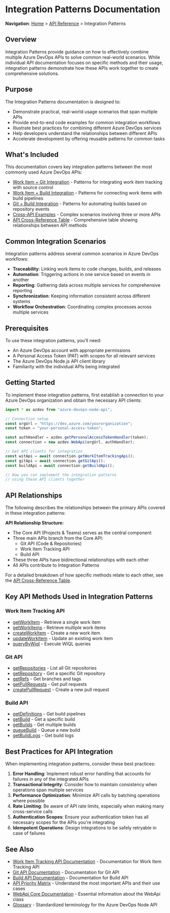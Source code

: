 # Integration Patterns Documentation

**Navigation**: [Home](../../index.md) > [API Reference](../index.md) > Integration Patterns

## Overview

Integration Patterns provide guidance on how to effectively combine multiple Azure DevOps APIs to solve common real-world scenarios. While individual API documentation focuses on specific methods and their usage, integration patterns demonstrate how these APIs work together to create comprehensive solutions.

## Purpose

The Integration Patterns documentation is designed to:

- Demonstrate practical, real-world usage scenarios that span multiple APIs
- Provide end-to-end code examples for common integration workflows
- Illustrate best practices for combining different Azure DevOps services
- Help developers understand the relationships between different APIs
- Accelerate development by offering reusable patterns for common tasks

## What's Included

This documentation covers key integration patterns between the most commonly used Azure DevOps APIs:

- [Work Item + Git Integration](./work-item-git-integration.md) - Patterns for integrating work item tracking with source control
- [Work Item + Build Integration](./work-item-build-integration.md) - Patterns for connecting work items with build pipelines
- [Git + Build Integration](./git-build-integration.md) - Patterns for automating builds based on repository events
- [Cross-API Examples](./cross-api-examples.md) - Complex scenarios involving three or more APIs
- [API Cross-Reference Table](./api-cross-reference-table.md) - Comprehensive table showing relationships between API methods

## Common Integration Scenarios

Integration patterns address several common scenarios in Azure DevOps workflows:

- **Traceability**: Linking work items to code changes, builds, and releases
- **Automation**: Triggering actions in one service based on events in another
- **Reporting**: Gathering data across multiple services for comprehensive reporting
- **Synchronization**: Keeping information consistent across different systems
- **Workflow Orchestration**: Coordinating complex processes across multiple services

## Prerequisites

To use these integration patterns, you'll need:

- An Azure DevOps account with appropriate permissions
- A Personal Access Token (PAT) with scopes for all relevant services
- The Azure DevOps Node.js API client library
- Familiarity with the individual APIs being integrated

## Getting Started

To implement these integration patterns, first establish a connection to your Azure DevOps organization and obtain the necessary API clients:

```typescript
import * as azdev from "azure-devops-node-api";

// Connection setup
const orgUrl = "https://dev.azure.com/yourorganization";
const token = "your-personal-access-token";

const authHandler = azdev.getPersonalAccessTokenHandler(token);
const connection = new azdev.WebApi(orgUrl, authHandler);

// Get API clients for integration
const witApi = await connection.getWorkItemTrackingApi();
const gitApi = await connection.getGitApi();
const buildApi = await connection.getBuildApi();

// Now you can implement the integration patterns
// using these API clients together
```

## API Relationships

The following describes the relationships between the primary APIs covered in these integration patterns:

**API Relationship Structure:**
- The Core API (Projects & Teams) serves as the central component
- Three main APIs branch from the Core API:
  - Git API (Code & Repositories)
  - Work Item Tracking API
  - Build API
- These three APIs have bidirectional relationships with each other
- All APIs contribute to Integration Patterns

For a detailed breakdown of how specific methods relate to each other, see the [API Cross-Reference Table](./api-cross-reference-table.md).

## Key API Methods Used in Integration Patterns

### Work Item Tracking API

- [getWorkItem](../work-item-tracking/methods/get-work-item.md) - Retrieve a single work item
- [getWorkItems](../work-item-tracking/methods/get-work-items.md) - Retrieve multiple work items
- [createWorkItem](../work-item-tracking/methods/create-work-item.md) - Create a new work item
- [updateWorkItem](../work-item-tracking/methods/update-work-item.md) - Update an existing work item
- [queryByWiql](../work-item-tracking/methods/query-work-items.md) - Execute WIQL queries

### Git API

- [getRepositories](../git-api/top-5-methods.md#getrepositories) - List all Git repositories
- [getRepository](../git-api/top-5-methods.md#getrepository) - Get a specific Git repository
- [getRefs](../git-api/top-5-methods.md#getrefs) - Get branches and tags
- [getPullRequests](../git-api/top-5-methods.md#getpullrequests) - Get pull requests
- [createPullRequest](../git-api/top-5-methods.md#createpullrequest) - Create a new pull request

### Build API

- [getDefinitions](../build-api/top-5-methods.md#getdefinitions) - Get build pipelines
- [getBuild](../build-api/top-5-methods.md#getbuild) - Get a specific build
- [getBuilds](../build-api/top-5-methods.md#getbuilds) - Get multiple builds
- [queueBuild](../build-api/top-5-methods.md#queuebuild) - Queue a new build
- [getBuildLogs](../build-api/top-5-methods.md#getbuildlogs) - Get build logs

## Best Practices for API Integration

When implementing integration patterns, consider these best practices:

1. **Error Handling**: Implement robust error handling that accounts for failures in any of the integrated APIs
2. **Transactional Integrity**: Consider how to maintain consistency when operations span multiple services
3. **Performance Optimization**: Minimize API calls by batching operations where possible
4. **Rate Limiting**: Be aware of API rate limits, especially when making many cross-service calls
5. **Authentication Scopes**: Ensure your authentication token has all necessary scopes for the APIs you're integrating
6. **Idempotent Operations**: Design integrations to be safely retryable in case of failures

## See Also

- [Work Item Tracking API Documentation](../work-item-tracking/README.md) - Documentation for Work Item Tracking API
- [Git API Documentation](../git-api/README.md) - Documentation for Git API
- [Build API Documentation](../build-api/README.md) - Documentation for Build API
- [API Priority Matrix](../priority-matrix/README.md) - Understand the most important APIs and their use cases
- [WebApi Core Documentation](../webapi-core/README.md) - Essential information about the WebApi class
- [Glossary](../../glossary.md) - Standardized terminology for the Azure DevOps Node API 